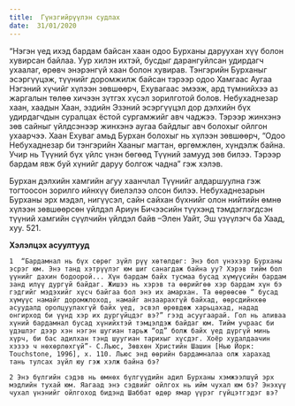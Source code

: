 ```yaml
---
title:  Гүнзгийрүүлэн судлах
date:  31/01/2020
---
```


“Нэгэн үед ихэд бардам байсан хаан одоо Бурханы даруухан хүү болон хувирсан байлаа. Уур хилэн ихтэй, бусдыг дарангуйлсан удирдагч ухаалаг, өрөвч энэрэнгүй хаан болон хувирав. Тэнгэрийн Бурханыг эсэргүүцэж, түүнийг доромжилж байсан тэрээр одоо Хамгаас Аугаа Нэгэний хүчийг хүлээн зөвшөөрч, Ехувагаас эмээж, ард түмнийхээ аз жаргалын төлөө хичээн зүтгэх хүсэл зорилготой болов. Небухаднезар хаан, хаадын Хаан, эздийн Эзэний эсэргүүцэл дор дэлхийн бүх удирдагчдын суралцах ёстой сургамжийг авч чаджээ. Тэрээр жинхэнэ зөв сайныг үйлдсэнээр жинхэнэ аугаа байдлыг авч болохыг ойлгон ухаарчээ. Хаан Ехуваг амьд Бурхан болохыг нь хүлээн зөвшөөрч, “Одоо Небухаднезар би тэнгэрийн Хааныг магтан, өргөмжлөн, хүндэлж байна. Учир нь Түүний бүх үйлс үнэн бөгөөд Түүний замууд зөв билээ. Тэрээр бардам явж буй хүнийг даруу болгож чадна” гэж хэлэв.

Бурхан дэлхийн хамгийн агуу хаанчлал Түүнийг алдаршуулна гэж тогтоосон зорилго ийнхүү биелэлээ олсон билээ. Небухаднезарын Бурханы эрх мэдэл, нигүүсэл, сайн сайхан бүхнийг олон нийтийн өмнө хүлээн зөвшөөрсөн үйлдэл Ариун Бичээсийн түүхэнд тэмдэглэгдсэн түүний хамгийн сүүлчийн үйлдэл байв –Элен Уайт, Эш үзүүлэгч ба Хаад, хуу. 521.

**Хэлэлцэх асуултууд**

`1  “Бардамнал нь бүх сөрөг зүйл рүү хөтөлдөг: Энэ бол үнэхээр Бурханы эсрэг юм. Энэ танд хэтрүүлэг юм шиг санагдаж байна уу? Хэрэв тийм бол үүнийг дахин бодоорой... Хүн бардам байх тусмаа бусад хүмүүсийн бардам занд илүү дургүй байдаг. Жишээ нь хэрэв та өөрийгөө хэр бардам хүн бэ гэдгийг мэдэхийг хүсч байгаа бол энэ их амархан. Та өөрөөсөө “ бусад хүмүүс намайг доромжлоход, намайг анзаарахгүй байхад, өөрсдийнхөө асуудалд оролцуулахгүй байх үед, эсвэл өрөвдөж харьцахад, надад онгирход би үүнд хэр их дургүйцдэг вэ?” гээд асуугаарай. Гол нь аливаа хүний бардамнал бусад хүнийхтэй тэмцэлдэж байдаг юм. Тийм учраас би үдэшлэг дээр хэн нэгэн шугиан тарьж “од” болж байх үед дүргүй минь хүрч, би бас адилхан тэнд шуугиан тарихыг хүсдэг. Хоёр худалдаачин хэзээ ч нөхөрлөхгүй”- С.Льюс, Зөвхөн Христийн Шашин [Нью Йорк: Touchstone, 1996], х. 110. Льюс энд өөрийн бардамналаа олж харахад тань тулсах зүйл юу гэж хэлж байна бэ?`

`2 Энэ бүлгийн сэдэв нь өмнөх бүлгүүдийн адил Бурханы хэмжээлшүй эрх мэдлийн тухай юм. Яагаад энэ сэдвийг ойлгох нь ийм чухал юм бэ? Энэхүү чухал үнэнийг ойлгоход бидэнд Шаббат өдөр ямар үүрэг гүйцэтгэдэг вэ?`